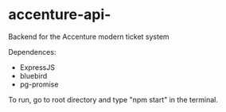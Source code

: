 # accenture-api-
Backend for the Accenture modern ticket system 

Dependences:
- ExpressJS
- bluebird
- pg-promise

To run, go to root directory and type "npm start" in the terminal.